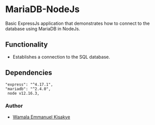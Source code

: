 # MariaDB-NodeJs
Basic ExpressJs application that demonstrates how to connect to the database using MariaDB in NodeJs.

## Functionality
- Establishes a connection to the SQL database.

## Dependencies
    "express": "^4.17.1",
    "mariadb": "^2.4.0",
     node v12.16.3,


### Author
- [Wamala Emmanuel Kisakye]()

